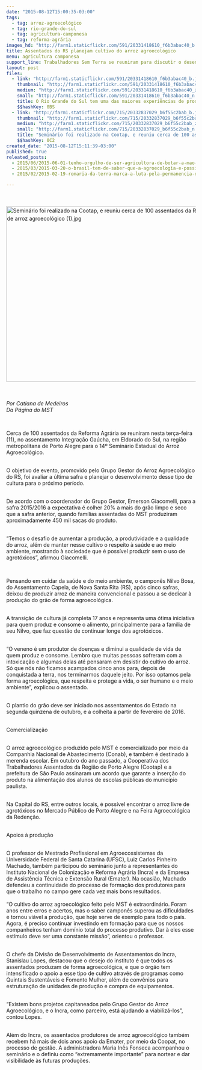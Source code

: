 ```yaml
---
date: "2015-08-12T15:00:35-03:00"
tags:
  - tag: arroz-agroecológico
  - tag: rio-grande-do-sul
  - tag: agricultura-camponesa
  - tag: reforma-agrária
images_hd: "http://farm1.staticflickr.com/591/20331418610_f6b3abac40_b.jpg"
title: Assentados do RS planejam cultivo do arroz agroecológico
menu: agricultura camponesa
support_line: Trabalhadores Sem Terra se reuniram para discutir o desenvolvimento das próximas safras.
layout: post
files:
  - link: "http://farm1.staticflickr.com/591/20331418610_f6b3abac40_b.jpg"
    thumbnail: "http://farm1.staticflickr.com/591/20331418610_f6b3abac40_t.jpg"
    medium: "http://farm1.staticflickr.com/591/20331418610_f6b3abac40_z.jpg"
    small: "http://farm1.staticflickr.com/591/20331418610_f6b3abac40_n.jpg"
    title: O Rio Grande do Sul tem uma das maiores experiências de produção de arroz agroecológico do Brasil (1).jpg
    $$hashKey: 0BS
  - link: "http://farm1.staticflickr.com/715/20332837029_b6f55c2bab_b.jpg"
    thumbnail: "http://farm1.staticflickr.com/715/20332837029_b6f55c2bab_t.jpg"
    medium: "http://farm1.staticflickr.com/715/20332837029_b6f55c2bab_z.jpg"
    small: "http://farm1.staticflickr.com/715/20332837029_b6f55c2bab_n.jpg"
    title: "Seminário foi realizado na Cootap, e reuniu cerca de 100 assentados da Reforma Agrária, produtores de arroz agroecológico (1).jpg"
    $$hashKey: 0C2
created_date: "2015-08-12T15:11:39-03:00"
published: true
releated_posts:
  - 2015/06/2015-06-01-tenho-orgulho-de-ser-agricultora-de-botar-a-mao-na-terra-de-ter-minhas-maos-calejadas.md
  - 2015/03/2015-03-20-o-brasil-tem-de-saber-que-a-agroecologia-e-possivel-afirma-dilma-rousseff.md
  - 2015/02/2015-02-19-romaria-da-terra-marca-a-luta-pela-permanencia-dos-jovens-no-campo.md

---
```

<p style="line-height: 20.7999992370605px;">&nbsp;</p>

<p style="line-height: 20.7999992370605px;"><img alt="Seminário foi realizado na Cootap, e reuniu cerca de 100 assentados da Reforma Agrária, produtores de arroz agroecológico (1).jpg" height="467" src="http://farm1.staticflickr.com/715/20332837029_b6f55c2bab_b.jpg" width="700" /></p>

<p style="line-height: 20.7999992370605px;">&nbsp;</p>

<p><em>Por Catiana de Medeiros<br />
Da P&aacute;gina do MST</em></p>

<p>&nbsp;</p>

<p>Cerca de&nbsp;100 assentados da Reforma Agr&aacute;ria se reuniram nesta ter&ccedil;a-feira (11), no assentamento Integra&ccedil;&atilde;o Ga&uacute;cha, em&nbsp;Eldorado do Sul, na regi&atilde;o metropolitana de Porto Alegre&nbsp;para&nbsp;o 14&ordm; Semin&aacute;rio Estadual do Arroz Agroecol&oacute;gico.</p>

<p><br />
O objetivo de evento, promovido pelo Grupo Gestor do Arroz Agroecol&oacute;gico do RS, foi avaliar a &uacute;ltima safra e planejar o desenvolvimento desse tipo de cultura para o pr&oacute;ximo per&iacute;odo.</p>

<p><br />
De acordo com o coordenador do Grupo Gestor, Emerson Giacomelli, para a safra 2015/2016 a expectativa &eacute; colher 20% a mais do gr&atilde;o limpo e seco que a safra anterior, quando fam&iacute;lias assentadas do MST produziram aproximadamente 450 mil sacas do produto.</p>

<p><br />
&ldquo;Temos o desafio de aumentar a produ&ccedil;&atilde;o, a produtividade e a qualidade do arroz, al&eacute;m de manter nesse cultivo o respeito &agrave; sa&uacute;de e ao meio ambiente, mostrando &agrave; sociedade que &eacute; poss&iacute;vel produzir sem o uso de agrot&oacute;xicos&rdquo;, afirmou Giacomelli.</p>

<p>&nbsp;</p>

<p>Pensando em cuidar da sa&uacute;de e do meio ambiente, o campon&ecirc;s Nilvo Bosa, do Assentamento Capela, de Nova Santa Rita (RS), ap&oacute;s cinco safras, deixou de produzir arroz de maneira convencional e passou a se dedicar &agrave; produ&ccedil;&atilde;o do gr&atilde;o de forma agroecol&oacute;gica.</p>

<p><br />
A transi&ccedil;&atilde;o de cultura j&aacute; completa 17 anos e representa uma &oacute;tima iniciativa para quem produz e consome o alimento, principalmente para a&nbsp;fam&iacute;lia de seu Nilvo, que faz quest&atilde;o de continuar longe dos agrot&oacute;xicos.</p>

<p><br />
&ldquo;O veneno &eacute; um produtor de doen&ccedil;as e diminui a qualidade de vida de quem produz e consome. Lembro que muitas pessoas sofreram com a intoxica&ccedil;&atilde;o e algumas delas at&eacute; pensaram em desistir do cultivo do arroz. S&oacute; que n&oacute;s n&atilde;o ficamos acampados cinco anos para, depois de conquistada a terra, nos terminarmos daquele jeito. Por isso optamos pela forma agroecol&oacute;gica, que respeita e protege a vida, o ser humano e o meio ambiente&rdquo;, explicou o assentado.</p>

<p><br />
O plantio do gr&atilde;o deve ser iniciado nos assentamentos do Estado na segunda quinzena de outubro, e a colheita a partir de fevereiro de 2016.</p>

<p><br />
Comercializa&ccedil;&atilde;o</p>

<p><br />
O arroz agroecol&oacute;gico produzido pelo MST &eacute; comercializado por meio da Companhia Nacional de Abastecimento (Conab), e tamb&eacute;m &eacute; destinado &agrave; merenda escolar. Em outubro do ano passado, a Cooperativa dos Trabalhadores Assentados da Regi&atilde;o de Porto Alegre (Cootap) e a prefeitura de S&atilde;o Paulo assinaram um acordo que garante a inser&ccedil;&atilde;o do produto na alimenta&ccedil;&atilde;o dos alunos de escolas p&uacute;blicas do munic&iacute;pio paulista.</p>

<p><br />
Na Capital do RS, entre outros locais, &eacute; poss&iacute;vel encontrar o arroz livre de agrot&oacute;xicos no Mercado P&uacute;blico de Porto Alegre e na Feira Agroecol&oacute;gica da Reden&ccedil;&atilde;o.</p>

<p><br />
Apoios &agrave; produ&ccedil;&atilde;o</p>

<p><br />
O professor de Mestrado Profissional em Agroecossistemas da Universidade Federal de Santa Catarina (UFSC), Luiz Carlos Pinheiro Machado, tamb&eacute;m participou do semin&aacute;rio junto a representantes do Instituto Nacional de Coloniza&ccedil;&atilde;o e Reforma Agr&aacute;ria (Incra) e da Empresa de Assist&ecirc;ncia T&eacute;cnica e Extens&atilde;o Rural (Emater). Na ocasi&atilde;o, Machado defendeu a continuidade do processo de forma&ccedil;&atilde;o dos produtores para que o trabalho no campo gere cada vez mais bons resultados.<br />
<br />
&ldquo;O cultivo do arroz agroecol&oacute;gico feito pelo MST &eacute; extraordin&aacute;rio. Foram anos entre erros e acertos, mas o saber campon&ecirc;s superou as dificuldades e tornou vi&aacute;vel a produ&ccedil;&atilde;o, que hoje serve de exemplo para todo o pa&iacute;s. Agora, &eacute; preciso continuar investindo em forma&ccedil;&atilde;o para que os nossos companheiros tenham dom&iacute;nio total do processo produtivo. Dar &agrave; eles esse est&iacute;mulo deve ser uma constante miss&atilde;o&rdquo;, orientou o professor.</p>

<p><br />
O chefe da Divis&atilde;o de Desenvolvimento de Assentamentos do Incra, Stanislau Lopes, destacou que o desejo do instituto &eacute; que todos os assentados produzam de forma agroecol&oacute;gica, e que o &oacute;rg&atilde;o tem intensificado o apoio a esse tipo de cultivo atrav&eacute;s de programas como Quintais Sustent&aacute;veis e Fomento Mulher, al&eacute;m de conv&ecirc;nios para estrutura&ccedil;&atilde;o de unidades de produ&ccedil;&atilde;o e compra de equipamentos.</p>

<p><br />
&ldquo;Existem bons projetos capitaneados pelo Grupo Gestor do Arroz Agroecol&oacute;gico, e o Incra, como parceiro, est&aacute; ajudando a viabiliz&aacute;-los&rdquo;, contou Lopes.</p>

<p><br />
Al&eacute;m do Incra, os assentados produtores de arroz agroecol&oacute;gico tamb&eacute;m recebem h&aacute; mais de dois anos apoio da Emater, por meio da Coopat, no processo de gest&atilde;o. A administradora Maria In&ecirc;s Fonseca acompanhou o semin&aacute;rio e o definiu como &ldquo;extremamente importante&rdquo; para nortear e dar visibilidade &agrave;s futuras produ&ccedil;&otilde;es.</p>
